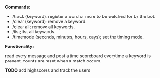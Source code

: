 __Commands:__
* /track (keyword); register a word or more to be watched for by the bot.
* /clear (keyword); remove a keyword.
* /clear all; remove all keywords.
* /list; list all keywords.
* /timemode (seconds, minutes, hours, days); set the timing mode.

__Functionality:__

read every message and post a time scoreboard everytime a keyword is present.
counts are reset when a match occurs.


**TODO**
add highscores and track the users
